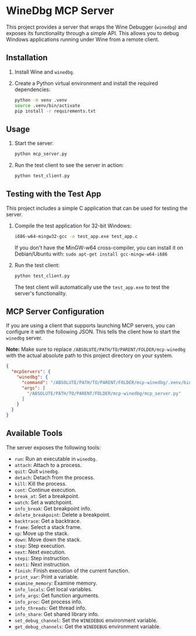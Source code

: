 # WineDbg MCP Server

This project provides a server that wraps the Wine Debugger (`winedbg`) and exposes its functionality through a simple API. This allows you to debug Windows applications running under Wine from a remote client.

## Installation

1.  Install Wine and `winedbg`.
2.  Create a Python virtual environment and install the required dependencies:

    ```bash
    python -m venv .venv
    source .venv/bin/activate
    pip install -r requirements.txt
    ```

## Usage

1.  Start the server:

    ```bash
    python mcp_server.py
    ```

2.  Run the test client to see the server in action:

    ```bash
    python test_client.py
    ```

## Testing with the Test App

This project includes a simple C application that can be used for testing the server.

1.  Compile the test application for 32-bit Windows:

    ```bash
    i686-w64-mingw32-gcc -o test_app.exe test_app.c
    ```

    If you don't have the MinGW-w64 cross-compiler, you can install it on Debian/Ubuntu with:
    `sudo apt-get install gcc-mingw-w64-i686`

2.  Run the test client:

    ```bash
    python test_client.py
    ```

    The test client will automatically use the `test_app.exe` to test the server's functionality.

## MCP Server Configuration

If you are using a client that supports launching MCP servers, you can configure it with the following JSON. This tells the client how to start the `winedbg` server.

**Note:** Make sure to replace `/ABSOLUTE/PATH/TO/PARENT/FOLDER/mcp-winedbg` with the actual absolute path to this project directory on your system.

```json
{
  "mcpServers": {
    "winedbg": {
      "command": "/ABSOLUTE/PATH/TO/PARENT/FOLDER/mcp-winedbg/.venv/bin/python",
      "args": [
        "/ABSOLUTE/PATH/TO/PARENT/FOLDER/mcp-winedbg/mcp_server.py"
      ]
    }
  }
}
```

## Available Tools

The server exposes the following tools:

*   `run`: Run an executable in `winedbg`.
*   `attach`: Attach to a process.
*   `quit`: Quit `winedbg`.
*   `detach`: Detach from the process.
*   `kill`: Kill the process.
*   `cont`: Continue execution.
*   `break_at`: Set a breakpoint.
*   `watch`: Set a watchpoint.
*   `info_break`: Get breakpoint info.
*   `delete_breakpoint`: Delete a breakpoint.
*   `backtrace`: Get a backtrace.
*   `frame`: Select a stack frame.
*   `up`: Move up the stack.
*   `down`: Move down the stack.
*   `step`: Step execution.
*   `next`: Next execution.
*   `stepi`: Step instruction.
*   `nexti`: Next instruction.
*   `finish`: Finish execution of the current function.
*   `print_var`: Print a variable.
*   `examine_memory`: Examine memory.
*   `info_locals`: Get local variables.
*   `info_args`: Get function arguments.
*   `info_proc`: Get process info.
*   `info_threads`: Get thread info.
*   `info_share`: Get shared library info.
*   `set_debug_channel`: Set the `WINEDEBUG` environment variable.
*   `get_debug_channels`: Get the `WINEDEBUG` environment variable.
